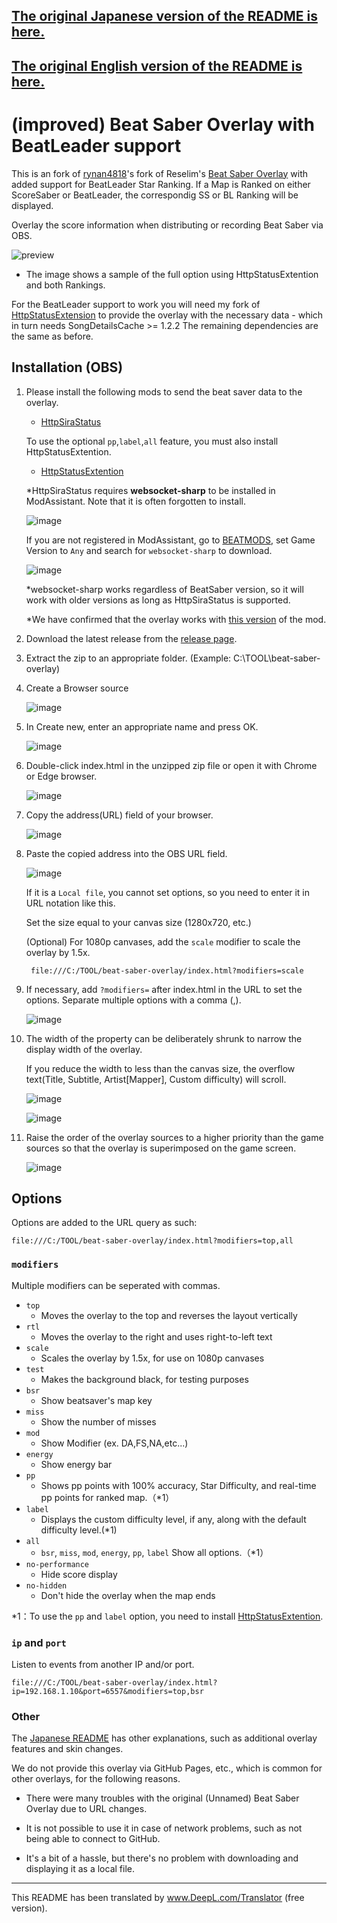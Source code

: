 ## [The original Japanese version of the README is here.](README_JP.md)
## [The original English version of the README is here.](README_EN.md)

# (improved) Beat Saber Overlay with BeatLeader support

This is an fork of [rynan4818](https://github.com/rynan4818/beat-saber-overlay)'s fork of Reselim's [Beat Saber Overlay](https://github.com/reselim/beat-saber-overlay) with added support for BeatLeader Star Ranking.
If a Map is Ranked on either ScoreSaber or BeatLeader, the correspondig SS or BL Ranking will be displayed.

Overlay the score information when distributing or recording Beat Saber via OBS.

![preview](https://github.com/burnerror/beatsaber-beatleader-overlay/blob/980b2b180f62fbb94aede8cfef2dff737772c80f/overlay-preview.png)

- The image shows a sample of the full option using HttpStatusExtention and both Rankings.

For the BeatLeader support to work you will need my fork of [HttpStatusExtension](https://github.com/burnerror/HttpStatusExtention) to provide the overlay with the necessary data - which in turn needs SongDetailsCache >= 1.2.2 
The remaining dependencies are the same as before.

## Installation (OBS)

1. Please install the following mods to send the beat saver data to the overlay.

   - [HttpSiraStatus](https://github.com/denpadokei/beatsaber-http-status)

   To use the optional `pp`,`label`,`all` feature, you must also install HttpStatusExtention.
   - [HttpStatusExtention](https://github.com/denpadokei/HttpStatusExtention)

   *HttpSiraStatus requires **websocket-sharp** to be installed in ModAssistant. Note that it is often forgotten to install.

   ![image](https://user-images.githubusercontent.com/14249877/194671405-950cdf45-1e9c-4fb3-b198-15404a5145eb.png)

   If you are not registered in ModAssistant, go to [BEATMODS](https://beatmods.com/#/mods), set Game Version to `Any` and search for `websocket-sharp` to download.
   
   ![image](https://user-images.githubusercontent.com/14249877/194671490-6ef3e6e9-de3f-4ff7-8e36-40a22145e2e9.png)
   
   *websocket-sharp works regardless of BeatSaber version, so it will work with older versions as long as HttpSiraStatus is supported.

   *We have confirmed that the overlay works with [this version](https://github.com/rynan4818/beat-saber-overlay/wiki) of the mod.

2. Download the latest release from the [release page](https://github.com/rynan4818/beat-saber-overlay/releases).

3. Extract the zip to an appropriate folder. (Example: C:\TOOL\beat-saber-overlay)

4. Create a Browser source

   ![image](https://rynan4818.github.io/beatsaber-overlay-obs-setting1_en.png)

5. In Create new, enter an appropriate name and press OK.

   ![image](https://rynan4818.github.io/beatsaber-overlay-obs-setting2_en.png)

6. Double-click index.html in the unzipped zip file or open it with Chrome or Edge browser.

   ![image](https://rynan4818.github.io/beatsaber-overlay-obs-setting3_en.png)

7. Copy the address(URL) field of your browser.

   ![image](https://rynan4818.github.io/beatsaber-overlay-obs-setting4_en.png)

8. Paste the copied address into the OBS URL field.

   ![image](https://rynan4818.github.io/beatsaber-overlay-obs-setting5_en.png)

   If it is a `Local file`, you cannot set options, so you need to enter it in URL notation like this.

   Set the size equal to your canvas size (1280x720, etc.)

   (Optional) For 1080p canvases, add the `scale` modifier to scale the overlay by 1.5x.

	    file:///C:/TOOL/beat-saber-overlay/index.html?modifiers=scale

9. If necessary, add `?modifiers=` after index.html in the URL to set the options. Separate multiple options with a comma (,).

   ![image](https://rynan4818.github.io/beatsaber-overlay-obs-setting6_en.png)

10. The width of the property can be deliberately shrunk to narrow the display width of the overlay.

    If you reduce the width to less than the canvas size, the overflow text(Title, Subtitle, Artist[Mapper], Custom difficulty) will scroll.

    ![image](https://rynan4818.github.io/beatsaber-overlay-obs-setting7_en.png)

    ![image](https://rynan4818.github.io/beatsaber-overlay-scllol.gif)

11. Raise the order of the overlay sources to a higher priority than the game sources so that the overlay is superimposed on the game screen.

    ![image](https://rynan4818.github.io/beatsaber-overlay-obs-setting8_en.png)

## Options

Options are added to the URL query as such:

```
file:///C:/TOOL/beat-saber-overlay/index.html?modifiers=top,all
```

### `modifiers`

Multiple modifiers can be seperated with commas.

- `top`
	* Moves the overlay to the top and reverses the layout vertically
- `rtl`
	* Moves the overlay to the right and uses right-to-left text
- `scale`
	* Scales the overlay by 1.5x, for use on 1080p canvases
- `test`
	* Makes the background black, for testing purposes
- `bsr`
	* Show beatsaver's map key
- `miss`
	* Show the number of misses
- `mod`
	* Show Modifier (ex. DA,FS,NA,etc...)
- `energy`
	* Show energy bar
- `pp`
	* Shows pp points with 100% accuracy, Star Difficulty, and real-time pp points for ranked map.（*1）
- `label`
   * Displays the custom difficulty level, if any, along with the default difficulty level.(*1)
- `all`
	* `bsr`, `miss`, `mod`, `energy`, `pp`, `label` Show all options.（*1）
- `no-performance`
	* Hide score display
- `no-hidden`
	* Don't hide the overlay when the map ends

*1：To use the `pp` and `label` option, you need to install [HttpStatusExtention](https://github.com/denpadokei/HttpStatusExtention).

### `ip` and `port`

Listen to events from another IP and/or port.
```
file:///C:/TOOL/beat-saber-overlay/index.html?ip=192.168.1.10&port=6557&modifiers=top,bsr
```

### Other
The [Japanese README](https://github.com/rynan4818/beat-saber-overlay/blob/master/README.md#%E6%A9%9F%E8%83%BD%E8%BF%BD%E5%8A%A0%E8%A1%A8%E7%A4%BA%E5%A4%89%E6%9B%B4%E3%82%B9%E3%82%AD%E3%83%B3) has other explanations, such as additional overlay features and skin changes.

We do not provide this overlay via GitHub Pages, etc., which is common for other overlays, for the following reasons.

- There were many troubles with the original (Unnamed) Beat Saber Overlay due to URL changes.

- It is not possible to use it in case of network problems, such as not being able to connect to GitHub.

- It's a bit of a hassle, but there's no problem with downloading and displaying it as a local file.

---

This README has been translated by www.DeepL.com/Translator (free version).
